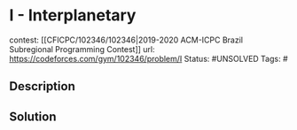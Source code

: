 # I - Interplanetary

contest: [[CFICPC/102346/102346|2019-2020 ACM-ICPC Brazil Subregional Programming Contest]]
url: https://codeforces.com/gym/102346/problem/I
Status: #UNSOLVED
Tags: #

## Description

## Solution

